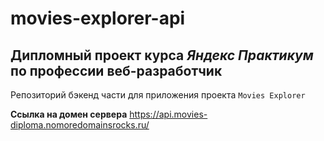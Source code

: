 # movies-explorer-api

## Дипломный проект курса ***Яндекс Практикум*** по профессии веб-разработчик

Репозиторий бэкенд части для приложения проекта `Movies Explorer`

**Ссылка на домен сервера** https://api.movies-diploma.nomoredomainsrocks.ru/
